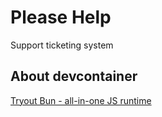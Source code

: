 # Please Help
Support ticketing system

## About devcontainer
[Tryout Bun - all-in-one JS runtime](https://github.com/alertbox/devcontainers-try-bun)